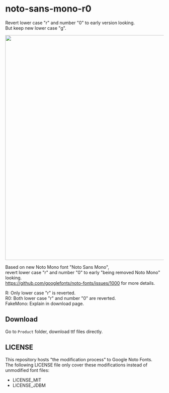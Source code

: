 # noto-sans-mono-r0

Revert lower case "r" and number "0" to early version looking.  
But keep new lower case "g".

<img src="https://user-images.githubusercontent.com/10773245/197983079-f3b22d3a-2ceb-4ea2-b774-f80010a8ef1e.png" width=715/>

Based on new Noto Mono font "Noto Sans Mono",  
revert lower case "r" and number "0" to early "being removed Noto Mono" looking.  
https://github.com/googlefonts/noto-fonts/issues/1000 for more details.

R: Only lower case "r" is reverted.  
R0: Both lower case "r" and number "0" are reverted.  
FakeMono: Explain in download page.

## Download

Go to `Product` folder, download ttf files directly.

## LICENSE

This repository hosts "the modification process" to Google Noto Fonts.  
The following LICENSE file only cover these modifications instead of unmodified font files:

- LICENSE_MIT
- LICENSE_JDBM
